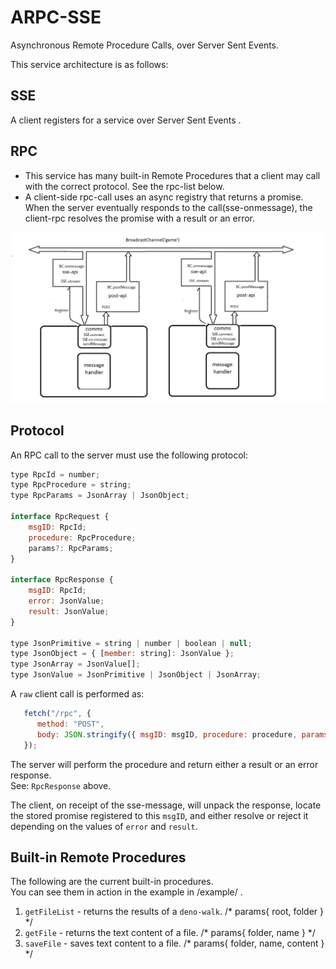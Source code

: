 # ARPC-SSE
Asynchronous Remote Procedure Calls, over Server Sent Events.

This service architecture is as follows:
## SSE
A client registers for a service over Server Sent Events .        

  
## RPC
  * This service has many built-in Remote Procedures that a client may call with the correct protocol. See the rpc-list below.
  * A client-side rpc-call uses an async registry that returns a promise. When the server eventually responds to the call(sse-onmessage), the client-rpc resolves the promise with a result or an error. 
 
 ![rpc](SSE-BC.png)
  
  ## Protocol
  An RPC call to the server must use the following protocol:
```js
type RpcId = number;
type RpcProcedure = string;
type RpcParams = JsonArray | JsonObject;

interface RpcRequest {
    msgID: RpcId;
    procedure: RpcProcedure;
    params?: RpcParams;
}

interface RpcResponse {
    msgID: RpcId;
    error: JsonValue;
    result: JsonValue;
}

type JsonPrimitive = string | number | boolean | null;
type JsonObject = { [member: string]: JsonValue };
type JsonArray = JsonValue[];
type JsonValue = JsonPrimitive | JsonObject | JsonArray;
```
A `raw` client call is performed as:
```js
   fetch("/rpc", {
      method: "POST",
      body: JSON.stringify({ msgID: msgID, procedure: procedure, params: params }),
   });
```
The server will perform the procedure and return either a result or an error response.    
See: `RpcResponse` above.
     
The client, on receipt of the sse-message, will unpack the response, locate the stored promise registered to this `msgID`, and either resolve or reject it depending on the values of `error` and `result`.


## Built-in Remote Procedures
The following are the current built-in procedures.    
You can see them in action in the example in /example/ .
 1. `getFileList` - returns the results of a `deno-walk`. /* params{ root, folder } */
 2. `getFile` - returns the text content of a file.       /* params{ folder, name } */
 3. `saveFile` - saves text content to a file.            /* params{ folder, name, content } */
